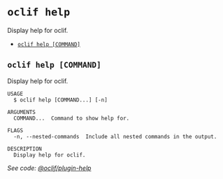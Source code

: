 # `oclif help`

Display help for oclif.

- [`oclif help [COMMAND]`](#oclif-help-command)

## `oclif help [COMMAND]`

Display help for oclif.

```
USAGE
  $ oclif help [COMMAND...] [-n]

ARGUMENTS
  COMMAND...  Command to show help for.

FLAGS
  -n, --nested-commands  Include all nested commands in the output.

DESCRIPTION
  Display help for oclif.
```

_See code: [@oclif/plugin-help](https://github.com/oclif/plugin-help/blob/6.2.25/src/commands/help.ts)_
